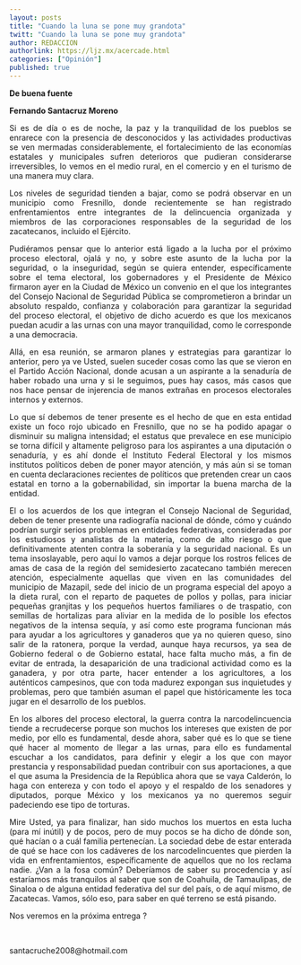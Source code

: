 ```yaml
---
layout: posts
title: "Cuando la luna se pone muy grandota"
twitt: "Cuando la luna se pone muy grandota"
author: REDACCION
authorlink: https://ljz.mx/acercade.html
categories: ["Opinión"]
published: true
---
```

<p style="text-align: justify;">
  <strong>De buena fuente</strong>
</p>

<p style="text-align: justify;">
  <strong>Fernando Santacruz Moreno</strong>
</p>

<p style="text-align: justify;">
  Si es de día o es de noche, la paz y la tranquilidad de los pueblos se enrarece con la presencia de desconocidos y las actividades productivas se ven mermadas considerablemente, el fortalecimiento de las economías estatales y municipales sufren deterioros que pudieran considerarse irreversibles, lo vemos en el medio rural, en el comercio y en el turismo de una manera muy clara.
</p>

<p style="text-align: justify;">
  Los niveles de seguridad tienden a bajar, como se podrá observar en un municipio como Fresnillo, donde recientemente se han registrado enfrentamientos entre integrantes de la delincuencia organizada y miembros de las corporaciones responsables de la seguridad de los zacatecanos, incluido el Ejército.
</p>

<p style="text-align: justify;">
  Pudiéramos pensar que lo anterior está ligado a la lucha por el próximo proceso electoral, ojalá y no, y sobre este asunto de la lucha por la seguridad, o la inseguridad, según se quiera entender, específicamente sobre el tema electoral, los gobernadores y el Presidente de México firmaron ayer en la Ciudad de México un convenio en el que los integrantes del Consejo Nacional de Seguridad Pública se comprometieron a brindar un absoluto respaldo, confianza y colaboración para garantizar la seguridad del proceso electoral, el objetivo de dicho acuerdo es que los mexicanos puedan acudir a las urnas con una mayor tranquilidad, como le corresponde a una democracia.
</p>

<p style="text-align: justify;">
  Allá, en esa reunión, se armaron planes y estrategias para garantizar lo anterior, pero ya ve Usted, suelen suceder cosas como las que se vieron en el Partido Acción Nacional, donde acusan a un aspirante a la senaduría de haber robado una urna y si le seguimos, pues hay casos, más casos que nos hace pensar de injerencia de manos extrañas en procesos electorales internos y externos.
</p>

<p style="text-align: justify;">
  Lo que sí debemos de tener presente es el hecho de que en esta entidad existe un foco rojo ubicado en Fresnillo, que no se ha podido apagar o disminuir su maligna intensidad; el estatus que prevalece en ese municipio se torna difícil y altamente peligroso para los aspirantes a una diputación o senaduría, y es ahí donde el Instituto Federal Electoral y los mismos institutos políticos deben de poner mayor atención, y más aún si se toman en cuenta declaraciones recientes de políticos que pretenden crear un caos estatal en torno a la gobernabilidad, sin importar la buena marcha de la entidad.
</p>

<p style="text-align: justify;">
  El o los acuerdos de los que integran el Consejo Nacional de Seguridad, deben de tener presente una radiografía nacional de dónde, cómo y cuándo podrían surgir serios problemas en entidades federativas, consideradas por los estudiosos y analistas de la materia, como de alto riesgo o que definitivamente atenten contra la soberanía y la seguridad nacional. Es un tema insoslayable, pero aquí lo vamos a dejar porque los rostros felices de amas de casa de la región del semidesierto zacatecano también merecen atención, especialmente aquellas que viven en las comunidades del municipio de Mazapil, sede del inicio de un programa especial del apoyo a la dieta rural, con el reparto de paquetes de pollos y pollas, para iniciar pequeñas granjitas y los pequeños huertos familiares o de traspatio, con semillas de hortalizas para aliviar en la medida de lo posible los efectos negativos de la intensa sequía, y así como este programa funcionan más para ayudar a los agricultores y ganaderos que ya no quieren queso, sino salir de la ratonera, porque la verdad, aunque haya recursos, ya sea de Gobierno federal o de Gobierno estatal, hace falta mucho más, a fin de evitar de entrada, la desaparición de una tradicional actividad como es la ganadera, y por otra parte, hacer entender a los agricultores, a los auténticos campesinos, que con toda madurez expongan sus inquietudes y problemas, pero que también asuman el papel que históricamente les toca jugar en el desarrollo de los pueblos.
</p>

<p style="text-align: justify;">
  En los albores del proceso electoral, la guerra contra la narcodelincuencia tiende a recrudecerse porque son muchos los intereses que existen de por medio, por ello es fundamental, desde ahora, saber qué es lo que se tiene qué hacer al momento de llegar a las urnas, para ello es fundamental escuchar a los candidatos, para definir y elegir a los que con mayor prestancia y responsabilidad puedan contribuir con sus aportaciones, a que el que asuma la Presidencia de la República ahora que se vaya Calderón, lo haga con entereza y con todo el apoyo y el respaldo de los senadores y diputados, porque México y los mexicanos ya no queremos seguir padeciendo ese tipo de torturas.
</p>

<p style="text-align: justify;">
  Mire Usted, ya para finalizar, han sido muchos los muertos en esta lucha (para mí inútil) y de pocos, pero de muy pocos se ha dicho de dónde son, qué hacían o a cuál familia pertenecían. La sociedad debe de estar enterada de qué se hace con los cadáveres de los narcodelincuentes que pierden la vida en enfrentamientos, específicamente de aquellos que no los reclama nadie. ¿Van a la fosa común? Deberíamos de saber su procedencia y así estaríamos más tranquilos al saber que son de Coahuila, de Tamaulipas, de Sinaloa o de alguna entidad federativa del sur del país, o de aquí mismo, de Zacatecas. Vamos, sólo eso, para saber en qué terreno se está pisando.
</p>

<p style="text-align: justify;">
  Nos veremos en la próxima entrega ?
</p>

<p style="text-align: justify;">
   
</p>

<p style="text-align: justify;">
  santacruche2008@hotmail.com
</p>
